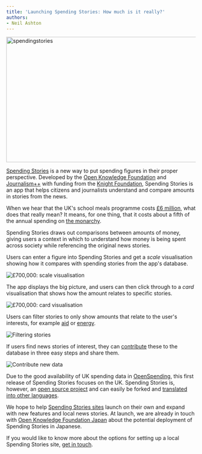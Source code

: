 ```yaml
---
title: 'Launching Spending Stories: How much is it really?'
authors:
- Neil Ashton
---
```

<a title="Spending Stories" href="http://www.flickr.com/photos/94746900@N06/10952114463/"><img src="http://farm6.staticflickr.com/5486/10952114463_80c641f31a_z.jpg" alt="spendingstories" width="640" height="333" /></a>

<a href="http://spendingstories.org">Spending Stories</a> is a new way to put spending figures in their proper perspective. Developed by the <a href="http://okfn.org">Open Knowledge Foundation</a> and <a href="http://jplusplus.org">Journalism++</a> with funding from the <a href="http://knightfoundation.org">Knight Foundation</a>, Spending Stories is an app that helps citizens and journalists understand and compare amounts in stories from the news.

When we hear that the UK's school meals programme costs <a href="http://spendingstories.org/#/search/?q=6000000&amp;c=GBP">£6 million</a>, what does that really mean? It means, for one thing, that it costs about a fifth of the annual spending on <a href="http://spendingstories.org/#/search/?q=6000000&c=GBP&visualization=scale&title=Annual%20government%20spending%20on%20monarchy">the monarchy</a>.

Spending Stories draws out comparisons between amounts of money, giving users a context in which to understand how money is being spent across society while referencing the original news stories.

Users can enter a figure into Spending Stories and get a <em>scale</em> visualisation showing how it compares with spending stories from the app's database.

<img src="http://i.imgur.com/w39mMd5.png" alt="£700,000: scale visualisation" />

The app displays the big picture, and users can then click through to a <em>card</em> visualisation that shows how the amount relates to specific stories.

<img src="http://i.imgur.com/waBsP97.png" alt="£700,000: card visualisation" />

Users can filter stories to only show amounts that relate to the user's interests, for example <a href="http://spendingstories.org/#/search/?q=5000&amp;c=USD&amp;visualization=scale&amp;themes=aid">aid</a> or <a href="http://spendingstories.org/#/search/?q=5000000&amp;c=GBP&amp;visualization=scale&amp;themes=energy">energy</a>.

<img src="http://i.imgur.com/aB6UWS3.png" alt="Filtering stories" />

If users find news stories of interest, they can <a href="http://spendingstories.org/#/contribute/">contribute</a> these to the database in three easy steps and share them.

<img src="http://i.imgur.com/0RbRhuS.png" alt="Contribute new data" />

Due to the good availability of UK spending data in <a href="http://openspending.org">OpenSpending</a>, this first release of Spending Stories focuses on the UK. Spending Stories is, however, an <a href="https://github.com/jplusplus/okf-spending-stories">open source project</a> and can easily be forked and <a href="https://github.com/jplusplus/okf-spending-stories#how-to-translate-spending-stories">translated into other languages</a>.

We hope to help <a href="https://github.com/jplusplus/okf-spending-stories#how-to-install-spending-stories">Spending Stories sites</a> launch on their own and expand with new features and local news stories. At launch, we are already in touch with <a href="http://okfn.jp">Open Knowledge Foundation Japan</a> about the potential deployment of Spending Stories in Japanese.

If you would like to know more about the options for setting up a local Spending Stories site, <a href="http://lists.okfn.org/mailman/listinfo/openspending">get in touch</a>.

